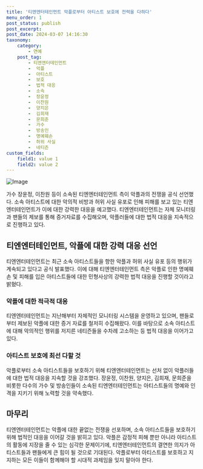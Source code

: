 ```yaml
---
title: '티엔엔터테인먼트 악플로부터 아티스트 보호에 전력을 다하다'
menu_order: 1
post_status: publish
post_excerpt: 
post_date: 2024-03-07 14:16:30
taxonomy:
    category:
        - 연예
    post_tag:
        - 티엔엔터테인먼트
        -  악플
        -  아티스트
        -  보호
        -  법적 대응
        -  소속
        -  장윤정
        -  이찬원
        -  양지은
        -  김희재
        -  문희준
        -  가수
        -  방송인
        -  명예훼손
        -  허위 사실
        -  네티즌
custom_fields:
    field1: value 1
    field2: value 2
---
```


![Image](https://ssl.pstatic.net/mimgnews/image/213/2024/03/04/0001288173_001_20240304182901212.jpg?type=w540)

가수 장윤정, 이찬원 등이 소속된 티엔엔터테인먼트 측이 악플과의 전쟁을 공식 선언했다. 소속 아티스트에 대한 악의적 비방과 허위 사실 유포로 인해 피해를 보고 있는 티엔엔터테인먼트가 이에 대한 강력한 대응을 예고했다. 티엔엔터테인먼트는 자체 모니터링과 팬들의 제보를 통해 증거자료를 수집해오며, 악플러들에 대한 법적 대응을 지속적으로 진행하고 있다.
## 티엔엔터테인먼트, 악플에 대한 강력 대응 선언
티엔엔터테인먼트는 최근 소속 아티스트들을 향한 악플과 허위 사실 유포 등의 행위가 계속되고 있다고 공식 발표했다. 이에 대해 티엔엔터테인먼트 측은 악플로 인한 명예훼손 및 피해를 입은 아티스트들에 대한 민형사상의 강력한 법적 대응을 진행할 것이라고 밝혔다.
### 악플에 대한 적극적 대응
티엔엔터테인먼트는 지난해부터 자체적인 모니터링 시스템을 운영하고 있으며, 팬들로부터 제보된 악플에 대한 증거 자료를 철저히 수집해왔다. 이를 바탕으로 소속 아티스트에 대해 악의적인 행위를 저지른 네티즌들을 수차례 고소하는 등 법적 대응을 이어가고 있다.
### 아티스트 보호에 최선 다할 것
악플로부터 소속 아티스트들을 보호하기 위해 티엔엔터테인먼트는 선처 없이 악플러들에 대한 법적 대응을 지속할 것을 강조했다. 장윤정, 이찬원, 양지은, 김희재, 문희준을 비롯한 다수의 가수 및 방송인들이 소속된 티엔엔터테인먼트는 아티스트들의 명예와 인격을 지키기 위해 노력할 것을 약속했다.
## 마무리
티엔엔터테인먼트는 악플에 대한 끝없는 전쟁을 선포하며, 소속 아티스트들을 보호하기 위해 법적인 대응을 이어갈 것을 밝히고 있다. 악플은 감정적 피해 뿐만 아니라 아티스트의 활동에 지장을 줄 수 있는 심각한 문제이기에, 티엔엔터테인먼트의 결연한 의지가 아티스트들과 팬들에게 큰 힘이 될 것으로 기대된다. 악플로부터 아티스트를 보호하고 지지하는 모든 이들이 함께해야 할 시대적 과제임을 잊지 말아야 한다.
